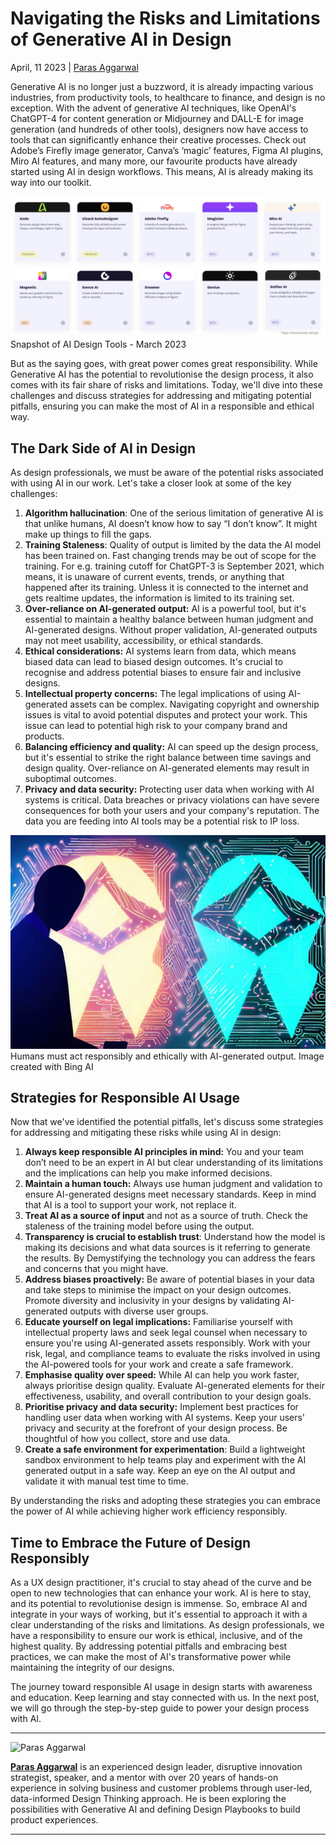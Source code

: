 # Navigating the Risks and Limitations of Generative AI in Design

April, 11 2023 | [Paras Aggarwal](https://www.linkedin.com/in/parasaggarwalux/)

Generative AI is no longer just a buzzword, it is already impacting various industries, from productivity tools, to healthcare to finance, and design is no exception. With the advent of generative AI techniques, like OpenAI's ChatGPT-4 for content generation or Midjourney and DALL-E for image generation (and hundreds of other tools), designers now have access to tools that can significantly enhance their creative processes. Check out Adobe’s Firefly image generator, Canva’s ‘magic’ features, Figma AI plugins, Miro AI features, and many more, our favourite products have already started using AI in design workflows. This means, AI is already making its way into our toolkit.

![AI Design Tools - March 2023](../assets/images/AI-Design-Tools-March2023.png)
Snapshot of AI Design Tools - March 2023

But as the saying goes, with great power comes great responsibility. While Generative AI has the potential to revolutionise the design process, it also comes with its fair share of risks and limitations. Today, we'll dive into these challenges and discuss strategies for addressing and mitigating potential pitfalls, ensuring you can make the most of AI in a responsible and ethical way.

## The Dark Side of AI in Design

As design professionals, we must be aware of the potential risks associated with using AI in our work. Let's take a closer look at some of the key challenges:

1. **Algorithm hallucination**: One of the serious limitation of generative AI is that unlike humans, AI doesn’t know how to say “I don’t know”. It might make up things to fill the gaps.
2. **Training Staleness**: Quality of output is limited by the data the AI model has been trained on. Fast changing trends may be out of scope for the training. For e.g. training cutoff for ChatGPT-3 is September 2021, which means, it is unaware of current events, trends, or anything that happened after its training. Unless it is connected to the internet and gets realtime updates, the information is limited to its training set.
3. **Over-reliance on AI-generated output:** AI is a powerful tool, but it's essential to maintain a healthy balance between human judgment and AI-generated designs. Without proper validation, AI-generated outputs may not meet usability, accessibility, or ethical standards.
4. **Ethical considerations:** AI systems learn from data, which means biased data can lead to biased design outcomes. It's crucial to recognise and address potential biases to ensure fair and inclusive designs.
5. **Intellectual property concerns:** The legal implications of using AI-generated assets can be complex. Navigating copyright and ownership issues is vital to avoid potential disputes and protect your work. This issue can lead to potential high risk to your company brand and products.
6. **Balancing efficiency and quality:** AI can speed up the design process, but it's essential to strike the right balance between time savings and design quality. Over-reliance on AI-generated elements may result in suboptimal outcomes.
7. **Privacy and data security:** Protecting user data when working with AI systems is critical. Data breaches or privacy violations can have severe consequences for both your users and your company's reputation. The data you are feeding into AI tools may be a potential risk to IP loss.

![Humans must act responsibly and ethically with AI-generated output. Image created with Bing AI](../assets/images/Navigating-the-risk-of-AI-in-Design.png)
Humans must act responsibly and ethically with AI-generated output. Image created with Bing AI

## Strategies for Responsible AI Usage

Now that we've identified the potential pitfalls, let's discuss some strategies for addressing and mitigating these risks while using AI in design:

1. **Always keep responsible AI principles in mind:** You and your team don’t need to be an expert in AI but clear understanding of its limitations and the implications can help you make informed decisions.
2. **Maintain a human touch:** Always use human judgment and validation to ensure AI-generated designs meet necessary standards. Keep in mind that AI is a tool to support your work, not replace it.
3. **Treat AI as a source of input** and not as a source of truth. Check the staleness of the training model before using the output.
4. **Transparency is crucial to establish trust**: Understand how the model is making its decisions and what data sources is it referring to generate the results. By Demystifying the technology you can address the fears and concerns that you might have.
5. **Address biases proactively:** Be aware of potential biases in your data and take steps to minimise the impact on your design outcomes. Promote diversity and inclusivity in your designs by validating AI-generated outputs with diverse user groups.
6. **Educate yourself on legal implications:** Familiarise yourself with intellectual property laws and seek legal counsel when necessary to ensure you're using AI-generated assets responsibly. Work with your risk, legal, and compliance teams to evaluate the risks involved in using the AI-powered tools for your work and create a safe framework.
7. **Emphasise quality over speed:** While AI can help you work faster, always prioritise design quality. Evaluate AI-generated elements for their effectiveness, usability, and overall contribution to your design goals.
8. **Prioritise privacy and data security:** Implement best practices for handling user data when working with AI systems. Keep your users' privacy and security at the forefront of your design process. Be thoughtful of how you collect, store and use data.
9. **Create a safe environment for experimentation**: Build a lightweight sandbox environment to help teams play and experiment with the AI generated output in a safe way. Keep an eye on the AI output and validate it with manual test time to time.

By understanding the risks and adopting these strategies you can embrace the power of AI while achieving higher work efficiency responsibly.

## Time to Embrace the Future of Design Responsibly

As a UX design practitioner, it's crucial to stay ahead of the curve and be open to new technologies that can enhance your work. AI is here to stay, and its potential to revolutionise design is immense. So, embrace AI and integrate in your ways of working, but it's essential to approach it with a clear understanding of the risks and limitations. As design professionals, we have a responsibility to ensure our work is ethical, inclusive, and of the highest quality. By addressing potential pitfalls and embracing best practices, we can make the most of AI's transformative power while maintaining the integrity of our designs.

The journey toward responsible AI usage in design starts with awareness and education. Keep learning and stay connected with us. In the next post, we will go through the step-by-step guide to power your design process with AI.

---

![Paras Aggarwal](../assets/images/Paras-Aggarwal-Avatar-sm.png)

**[Paras Aggarwal](https://www.linkedin.com/in/parasaggarwalux/)** is an experienced design leader, disruptive innovation strategist, speaker, and a mentor with over 20 years of hands-on experience in solving business and customer problems through user-led, data-informed Design Thinking approach. He is been exploring the possibilities with Generative AI and defining Design Playbooks to build product experiences.

---
